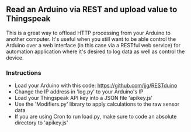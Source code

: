 ## Read an Arduino via REST and upload value to Thingspeak

This is a great way to offload HTTP processing from your Arduino to another computer. 
It's useful when you still want to be able control the Arduino over a web interface 
(in this case via a RESTful web service) for automation application where it's desired
to log data as well as control the device.

### Instructions
- Load your Arduino with this code: https://github.com/jjg/RESTduino
- Change the IP address in 'log.py' to your Arduino's IP
- Load your Thingspeak API key into a JSON file 'apikey.js'
- Use the 'Modifiers.py' library to apply calculations to the raw sensor data
- If you are using Cron to run load.py, make sure to code an absolute directory to 'apikey.js'
